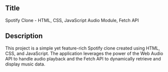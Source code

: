 <h2>Title</h2> Spotify Clone - HTML, CSS, JavaScript Audio Module, Fetch API

<h2>Description</h2>
This project is a simple yet feature-rich Spotify clone created using HTML, CSS, and JavaScript. The application leverages 
the power of the Web Audio API to handle audio playback and the Fetch API to dynamically retrieve and display music data.
